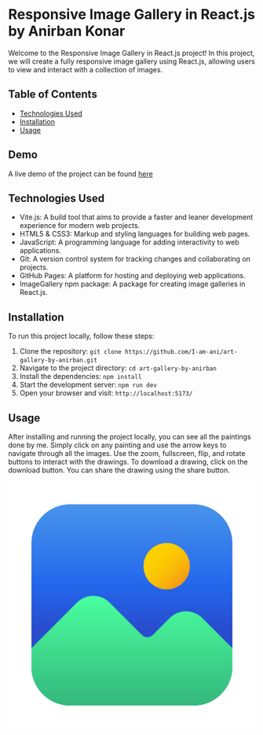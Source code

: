 # Responsive Image Gallery in React.js by Anirban Konar

Welcome to the Responsive Image Gallery in React.js project! In this project, we will create a fully responsive image gallery using React.js, allowing users to view and interact with a collection of images.

## Table of Contents
- [Technologies Used](#technologies-used)
- [Installation](#installation)
- [Usage](#usage)

## Demo
A live demo of the project can be found [here](https://i-am-ani.github.io/art-gallery-by-anirban/)

## Technologies Used
- Vite.js: A build tool that aims to provide a faster and leaner development experience for modern web projects.
- HTML5 & CSS3: Markup and styling languages for building web pages.
- JavaScript: A programming language for adding interactivity to web applications.
- Git: A version control system for tracking changes and collaborating on projects.
- GitHub Pages: A platform for hosting and deploying web applications.
- ImageGallery npm package: A package for creating image galleries in React.js.

## Installation
To run this project locally, follow these steps:

1. Clone the repository: `git clone https://github.com/I-am-ani/art-gallery-by-anirban.git`
2. Navigate to the project directory: `cd art-gallery-by-anirban`
3. Install the dependencies: `npm install`
4. Start the development server: `npm run dev`
5. Open your browser and visit: `http://localhost:5173/`

## Usage
After installing and running the project locally, you can see all the paintings done by me. Simply click on any painting and use the arrow keys to navigate through all the images. Use the zoom, fullscreen, flip, and rotate buttons to interact with the drawings. To download a drawing, click on the download button. You can share the drawing using the share button.

![Image Gallery](/public/image-gallery.png)
